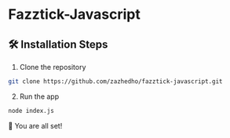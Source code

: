# Fazztick-Javascript

## 🛠️ Installation Steps

1. Clone the repository

```bash
git clone https://github.com/zazhedho/fazztick-javascript.git
```

2. Run the app

```bash
node index.js
```

🌟 You are all set!
